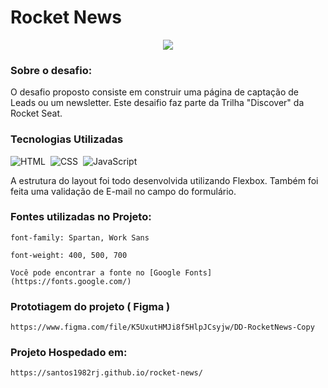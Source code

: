 # Rocket News

<p align="center">
<img  src="https://camo.githubusercontent.com/ab73bf5bc9d17b26dea1a72162f2cd60a0ecd58e6301f75eea2501566ceca77f/68747470733a2f2f692e6962622e636f2f34674e4d4270422f696d6167652e706e67" />
</p>

### Sobre o desafio:

O desafio proposto consiste em construir uma página de captação de Leads ou um newsletter.  Este desaifio faz parte da Trilha "Discover" da Rocket Seat.


### Tecnologias Utilizadas

![HTML](https://img.shields.io/badge/-HTML-05122A?style=for-the-badge&logo=html5)&nbsp;
![CSS](https://img.shields.io/badge/-CSS-05122A?style=for-the-badge&logo=CSS3&logoColor=1572B6)&nbsp;
![JavaScript](https://img.shields.io/badge/-JavaScript-05122A?style=for-the-badge&logo=javascript)&nbsp;

A estrutura do layout foi todo desenvolvida utilizando Flexbox. Também foi feita uma validação de E-mail no campo do formulário.

### Fontes utilizadas no Projeto:

```
font-family: Spartan, Work Sans 

font-weight: 400, 500, 700

Você pode encontrar a fonte no [Google Fonts](https://fonts.google.com/)
```

### Prototiagem do projeto ( Figma )

```
https://www.figma.com/file/K5UxutHMJi8f5HlpJCsyjw/DD-RocketNews-Copy
```
### Projeto Hospedado em:

```
https://santos1982rj.github.io/rocket-news/
```

